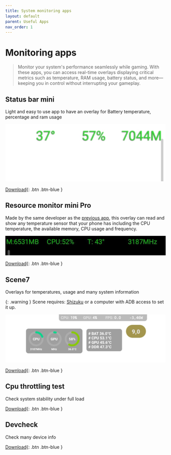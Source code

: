 ```yaml
---
title: System monitoring apps
layout: default
parent: Useful Apps
nav_order: 1
---
```

# Monitoring apps
> Monitor your system's performance seamlessly while gaming. With these apps, you can access real-time overlays displaying critical metrics such as temperature, RAM usage, battery status, and more—keeping you in control without interrupting your gameplay.

## Status bar mini
Light and easy to use app to have an overlay for Battery temperature, percentage and ram usage

![](./../img/RecommendedApps/stausBarMiniOverlay.jpg)



[Download](https://status-bar-mini.uptodown.com/android){: .btn .btn-blue }

## Resource monitor mini Pro
Made by the same developer as the [previous app](#status-bar-mini), this overlay can read and show any temperature sensor that your phone has including the CPU temperature, the available memory, CPU usage and frequency.

![](./../img/RecommendedApps/resourceMonitorMiniProOverlay.jpg)

[Download](https://play.google.com/store/apps/details?id=info.kfsoft.android.MemoryIndicatorPro){: .btn .btn-blue }

## Scene7
Overlays for temperatures, usage and many system information

{: .warning }
Scene requires: [Shizuku](https://play.google.com/store/apps/details?id=moe.shizuku.privileged.api) or a computer with ADB access to set it up.


![](./../img/RecommendedApps/sceneOverlay.jpg)

[Download](https://vtools.omarea.com/){: .btn .btn-blue }

## Cpu throttling test
Check system stability under full load

[Download](https://apkpure.com/cpu-throttling-test/skynet.cputhrottlingtest){: .btn .btn-blue }

## Devcheck
Check many device info

[Download](https://play.google.com/store/apps/details?id=flar2.devcheck){: .btn .btn-blue }